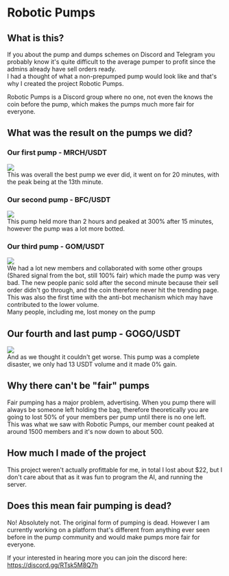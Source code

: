 # Robotic Pumps
## What is this?
If you about the pump and dumps schemes on Discord and Telegram you probably know it's quite difficult to the average pumper to profit since the admins already have sell orders ready.  
I had a thought of what a non-prepumped pump would look like and that's why I created the project Robotic Pumps.    

Robotic Pumps is a Discord group where no one, not even the knows the coin before the pump, which makes the pumps much more fair for everyone.

## What was the result on the pumps we did?
### Our first pump - MRCH/USDT
[<img src="https://media.discordapp.net/attachments/832311983943843891/864225416502575151/unknown.png">](https://discord.gg/RTsk5M8Q7h)  
This was overall the best pump we ever did, it went on for 20 minutes, with the peak being at the 13th minute.

### Our second pump - BFC/USDT
[<img src="https://media.discordapp.net/attachments/832311983943843891/866426307880157224/unknown.png">](https://discord.gg/RTsk5M8Q7h)  
This pump held more than 2 hours and peaked at 300% after 15 minutes, however the pump was a lot more botted.

### Our third pump - GOM/USDT
[<img src="https://media.discordapp.net/attachments/832311983943843891/873673655928885298/unknown.png">](https://discord.gg/RTsk5M8Q7h)  
We had a lot new members and collaborated with some other groups (Shared signal from the bot, still 100% fair) which made the pump was very bad. The new people panic sold after the second minute because their sell order didn't go through, and the coin therefore never hit the trending page.  
This was also the first time with the anti-bot mechanism which may have contributed to the lower volume.  
Many people, including me, lost money on the pump

## Our fourth and last pump - GOGO/USDT
[<img src="https://media.discordapp.net/attachments/832311983943843891/878719740263137320/unknown.png">](https://discord.gg/RTsk5M8Q7h)  
And as we thought it couldn't get worse. This pump was a complete disaster, we only had 13 USDT volume and it made 0% gain.

## Why there can't be "fair" pumps
Fair pumping has a major problem, advertising. When you pump there will always be someone left holding the bag, therefore theoretically you are going to lost 50% of your members per pump until there is no one left.  
This was what we saw with Robotic Pumps, our member count peaked at around 1500 members and it's now down to about 500.  

## How much I made of the project
This project weren't actually profittable for me, in total I lost about $22, but I don't care about that as it was fun to program the AI, and running the server.

## Does this mean fair pumping is dead?
No! Absolutely not. The original form of pumping is dead. However I am currently working on a platform that's different from anything ever seen before in the pump community and would make pumps more fair for everyone.    

If your interested in hearing more you can join the discord here: https://discord.gg/RTsk5M8Q7h
